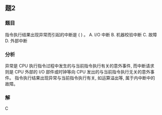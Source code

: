## 题2
### 题目
指令执行结果出现异常而引起的中断是 ( ) 。
A. $\mathrm{I}/\mathrm{O}$ 中断 B. 机器校验中断 C. 故障 D. 外部中断
### 分析
异常是 CPU 执行指令过程中发生的与当前指令执行有关的意外事件, 而中断请求则是 CPU 外部的 I/O 部件或时钟等向 CPU 发出的与当前指令执行无关的意外事件。
指令执行结果出现异常与当前指令执行有关, 如运算溢出等, 属于内中断中的故障。
### 解
C